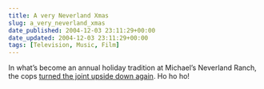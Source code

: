 ```yaml
---
title: A very Neverland Xmas
slug: a_very_neverland_xmas
date_published: 2004-12-03 23:11:29+00:00
date_updated: 2004-12-03 23:11:29+00:00
tags: [Television, Music, Film]
---
```

In what’s become an annual holiday tradition at Michael’s Neverland Ranch, the cops [turned the joint upside down again](http://news.bbc.co.uk/1/hi/entertainment/music/4067477.stm). Ho ho ho!

